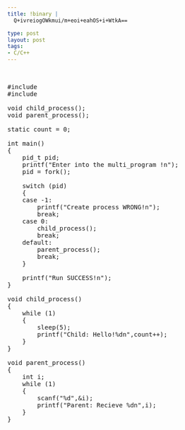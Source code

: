 ```yaml
--- 
title: !binary |
  Q+ivreiogOWkmui/m+eoi+eahOS+i+WtkA==

type: post
layout: post
tags: 
- C/C++
---
```

<pre><br/><br/>#include <stdio.h><br/>#include <unistd.h><br/><br/>void child_process();<br/>void parent_process();<br/><br/>static count = 0;<br/><br/>int main()<br/>{<br/>    pid_t pid;<br/>    printf("Enter into the multi_program !n");<br/>    pid = fork();<br/><br/>    switch (pid)<br/>    {<br/>    case -1:<br/>        printf("Create process WRONG!n");<br/>        break;<br/>    case 0:<br/>        child_process();<br/>        break;<br/>    default:<br/>        parent_process();<br/>        break;<br/>    }<br/><br/>    printf("Run SUCCESS!n");<br/>}<br/><br/>void child_process()<br/>{<br/>    while (1)<br/>    {<br/>        sleep(5);<br/>        printf("Child: Hello!%dn",count++);<br/>    }<br/>}<br/><br/>void parent_process()<br/>{<br/>    int i;<br/>    while (1)<br/>    {<br/>        scanf("%d",&i);<br/>        printf("Parent: Recieve %dn",i);<br/>    }<br/>}<br/><br/><br/></pre>

